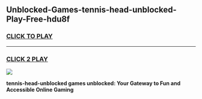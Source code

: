
## Unblocked-Games-tennis-head-unblocked-Play-Free-hdu8f
<h3>
<a href="https://premium76.site?title=tennis-head-unblocked&ref=12A">CLICK TO PLAY</a></h3>
<hr>

<h3>
<a href="https://premium76.site?title=tennis-head-unblocked&ref=12A">CLICK 2 PLAY</a>
  
</h3>

<a href="https://premium76.site?title=tennis-head-unblocked&ref=12A"><img src="https://clearcache.store/games.png"></a>


**tennis-head-unblocked games unblocked: Your Gateway to Fun and Accessible Online Gaming**
